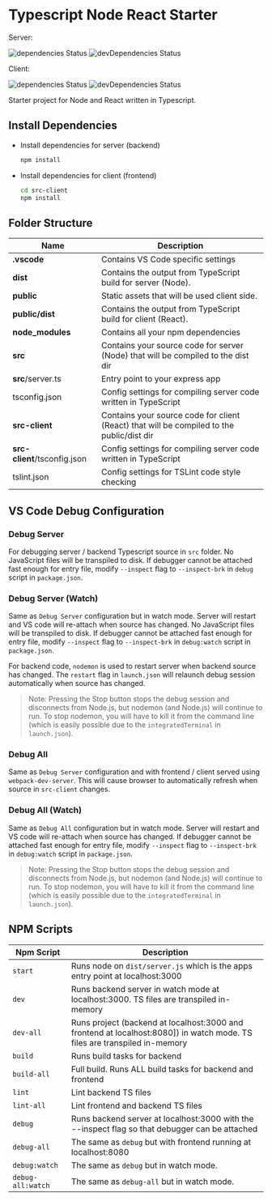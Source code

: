 # Typescript Node React Starter

Server:

![dependencies Status](https://img.shields.io/david/deskoh/Typescript-Node-React-Starter.svg?style=flat)
![devDependencies Status](https://img.shields.io/david/dev/deskoh/Typescript-Node-React-Starter.svg?style=flat)

Client:

![dependencies Status](https://img.shields.io/david/deskoh/Typescript-Node-React-Starter.svg?path=src-client&style=flat)
![devDependencies Status](https://img.shields.io/david/dev/deskoh/Typescript-Node-React-Starter.svg?path=src-client&style=flat)

Starter project for Node and React written in Typescript.

## Install Dependencies

* Install dependencies for server (backend)

  ```bash
  npm install
  ```

* Install dependencies for client (frontend)

  ```bash
  cd src-client
  npm install
  ```

## Folder Structure

| Name | Description |
| ------------------------ | ------------------------------------------------------------------------------------------ |
| **.vscode**              | Contains VS Code specific settings                                                         |
| **dist**                 | Contains the output from TypeScript build for server (Node).                               |
| **public**               | Static assets that will be used client side.                                               |
| **public/dist**          | Contains the output from TypeScript build for client (React).                              |
| **node_modules**         | Contains all your npm dependencies                                                         |
| **src**                  | Contains your source code for server (Node) that will be compiled to the dist dir          |
| **src**/server.ts        | Entry point to your express app                                                            |
| tsconfig.json            | Config settings for compiling server code written in TypeScript                            |
| **src-client**           | Contains your source code for client (React) that will be compiled to the public/dist dir  |
| **src-client**/tsconfig.json | Config settings for compiling server code written in TypeScript                     |
| tslint.json              | Config settings for TSLint code style checking                                             |

## VS Code Debug Configuration

### Debug Server

For debugging server / backend Typescript source in `src` folder. No JavaScript files will be transpiled to disk.
If debugger cannot be attached fast enough for entry file, modify `--inspect` flag to `--inspect-brk` in `debug` script in `package.json`.

### Debug Server (Watch)

Same as `Debug Server` configuration but in watch mode. Server will restart and VS code will re-attach when source has changed.
No JavaScript files will be transpiled to disk.
If debugger cannot be attached fast enough for entry file, modify `--inspect` flag to `--inspect-brk` in `debug:watch` script in `package.json`.

For backend code, `nodemon` is used to restart server when backend source has changed.
The `restart` flag in `launch.json` will relaunch debug session automatically when source has changed.
> Note: Pressing the Stop button stops the debug session and disconnects from Node.js, but nodemon (and Node.js) will continue to run. To stop nodemon, you will have to kill it from the command line (which is easily possible due to the `integratedTerminal` in `launch.json`).

### Debug All

Same as `Debug Server` configuration and with frontend / client served using `webpack-dev-server`. This will cause browser to automatically refresh when source in `src-client` changes.

### Debug All (Watch)

Same as `Debug All` configuration but in watch mode. Server will restart and VS code will re-attach when source has changed.
If debugger cannot be attached fast enough for entry file, modify `--inspect` flag to `--inspect-brk` in `debug:watch` script in `package.json`.

> Note: Pressing the Stop button stops the debug session and disconnects from Node.js, but nodemon (and Node.js) will continue to run. To stop nodemon, you will have to kill it from the command line (which is easily possible due to the `integratedTerminal` in `launch.json`).

## NPM Scripts

| Npm Script | Description |
| ------------------- | ------------------------------------------------------------------------------------------------- |
| `start`             | Runs node on `dist/server.js` which is the apps entry point at localhost:3000                     |
| `dev`               | Runs backend server in watch mode at localhost:3000. TS files are transpiled in-memory            |
| `dev-all`           | Runs project (backend at localhost:3000 and frontend at localhost:8080]) in watch mode. TS files are transpiled in-memory |
| `build`             | Runs build tasks for backend                                                                      |
| `build-all`         | Full build. Runs ALL build tasks for backend and frontend                                         |
| `lint`              | Lint backend TS files                                                                             |
| `lint-all`          | Lint frontend and backend TS files                                                                |
| `debug`             | Runs backend server at localhost:3000 with the --inspect flag so that debugger can be attached    |
| `debug-all`         | The same as `debug` but with frontend running at localhost:8080                                   |
| `debug:watch`       | The same as `debug` but in watch mode.                                                            |
| `debug-all:watch`   | The same as `debug-all` but in watch mode.                                                        |
